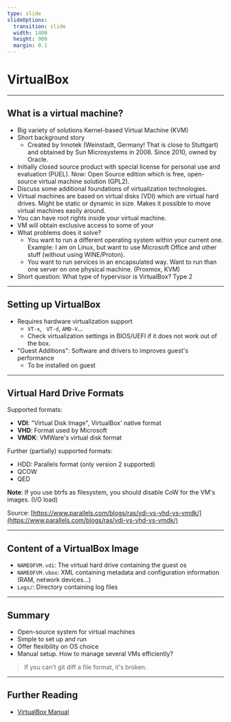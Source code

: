 ```yaml
---
type: slide
slideOptions:
  transition: slide
  width: 1400
  height: 900
  margin: 0.1
---
```


<style>
  .reveal strong {
  font-weight: bold;
    color: orange;
  }
  .reveal p {
    text-align: left;
  }
  .reveal section h1 {
    color: orange;
  }
  .reveal section h2 {
    color: orange;
  }
</style>

# VirtualBox

---

## What is a virtual machine?

- Big variety of solutions Kernel-based Virtual Machine (KVM)
- Short background story
    - Created by Innotek (Weinstadt, Germany! That is close to Stuttgart) and obtained by Sun Microsystems in 2008. Since 2010, owned by Oracle.
- Initially closed source product with special license for personal use and evaluation (PUEL). Now: Open Source edition which is free, open-source virtual machine solution (GPL2).
- Discuss some additional foundations of virtualization technologies.
- Virtual machines are based on virtual disks (VDI) which are virtual hard drives. Might be static or dynamic in size. Makes it possible to move virtual machines easily around.
- You can have root rights inside your virtual machine.
- VM will obtain exclusive access to some of your
- What problems does it solve?
    - You want to run a different operating system within your current one. Example: I am on Linux, but want to use Microsoft Office and other stuff (without using WINE/Proton).
    - You want to run services in an encapsulated way. Want to run than one server on one physical machine. (Proxmox, KVM)
- Short question: What type of hypervisor is VirtualBox? Type 2


---

## Setting up VirtualBox

- Requires hardware virtualization support
    - `VT-x`, ` VT-d`, `AMD-V`...
    - Check virtualization settings in BIOS/UEFI if it does not work out of the box.
- "Guest Additions": Software and drivers to improves guest's performance
    - To be installed on guest

---

## Virtual Hard Drive Formats

Supported formats:
- **VDI**: "Virtual Disk Image", VirtualBox' native format
- **VHD**: Format used by Microsoft
- **VMDK**: VMWare's virtual disk format

Further (partially) supported formats:
- HDD: Parallels format (only version 2 supported)
- QCOW
- QED

**Note**: If you use btrfs as filesystem, you should disable CoW for the VM's images. (I/O load)

Source: [https://www.parallels.com/blogs/ras/vdi-vs-vhd-vs-vmdk/](https://www.parallels.com/blogs/ras/vdi-vs-vhd-vs-vmdk/)

---

## Content of a VirtualBox Image

- `NAMEOFVM.vdi`: The virtual hard drive containing the guest os
- `NAMEOFVM.vbox`: XML containing metadata and configuration information (RAM, network devices...)
- `Logs/`: Directory containing log files

---

## Summary

- Open-source system for virtual machines
- Simple to set up and run
- Offer flexibility on OS choice
- Manual setup. How to manage several VMs efficiently?

> If you can't git diff a file format, it's broken.

---

## Further Reading

- [VirtualBox Manual](https://www.virtualbox.org/manual/UserManual.html)
